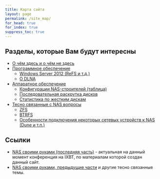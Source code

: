 ```yaml
---
title: Карта сайта
layout: page
permalink: /site_map/
for_head: true
for_index: true
suppress_toc: true
---
```


## Разделы, которые Вам будут интересны

* [О чём здесь и о чём не здесь](/about/)
* [Программное обеспечение](/software/)
  * [Windows Server 2012 (ReFS и т.д.)](/software/windows/)
  * [О DLNA](/software/dlna/)
* [Аппаратное обеспечение](/hardware/)
  * [Конфигурации NAS-строителей (таблица)](https://docs.google.com/spreadsheets/d/1_as59FHEl6qVXrYoK3CzwxsY2IQMFu6JVABoQ7iItvg/)
  * [Последовательная раскрутка дисков](/staggered_spin_up/)
  * [Статистика по жестким дискам](/hdd_stat/)
* [Тесно связанные с NAS вопросы](/nas_relative/)
  * [ZFS](/zfs/)
  * [BTRFS](/btrfs/)
  * [Особенности подключения некоторых сетевых устройств к NAS (Dune и т.п.)](/net_devices/)

## Ссылки
* [NAS своими руками (последняя часть)](http://forum.ixbt.com/topic.cgi?id=109:82) - актуальная
на данный момент конференция на IXBT, по материалам которой создан данный сайт.
* [NAS своими руками, предыдущие части](http://forum.ixbt.com/?name=NAS+%F1%E2%EE%E8%EC%E8+%F0%F3%EA%E0%EC%E8&author=&tag=&posts_param=1&posts=&id=109)
и другие тесно связанные темы.
